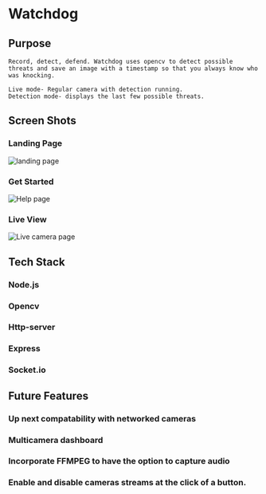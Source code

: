 # Watchdog

## Purpose
    Record, detect, defend. Watchdog uses opencv to detect possible threats and save an image with a timestamp so that you always know who was knocking. 

    Live mode- Regular camera with detection running.
    Detection mode- displays the last few possible threats.

## Screen Shots

### Landing Page 
<img alt='landing page' src='https://user-images.githubusercontent.com/41643910/54579666-27b67080-49ca-11e9-97d5-cc920cf0b8c6.PNG'/>

### Get Started 
<img alt='Help page' src='https://user-images.githubusercontent.com/41643910/54579639-0bb2cf00-49ca-11e9-8b58-ebd56a7c1284.PNG'/>

### Live View 
<img alt='Live camera page' src='https://user-images.githubusercontent.com/41643910/54579637-08b7de80-49ca-11e9-9964-c23f84d31d14.PNG'/>

## Tech Stack
### Node.js
### Opencv
### Http-server
### Express
### Socket.io

## Future Features
### Up next compatability with networked cameras

### Multicamera dashboard

### Incorporate FFMPEG to have the option to capture audio

### Enable and disable cameras streams at the click of a button.